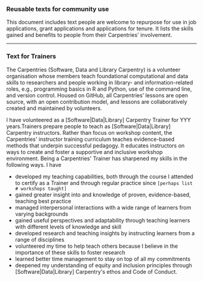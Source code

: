 ### Reusable texts for community use

This document includes text people are welcome to repurpose for use in job applications, grant applications and applications for tenure. 
It lists the skills gained and benefits to people from their Carpentries' involvement.

------------------------------------------------------------------------------------------------------------------------------

### Text for Trainers

The Carpentries (Software, Data and Library Carpentry) is a volunteer organisation whose members teach foundational computational 
and data skills to researchers and people working in library- and information-related roles, e.g., programming basics in R and Python, use of the command line, and version control. 
Housed on GitHub, all Carpentries’ lessons are open source, with an open contribution model, and lessons are collaboratively 
created and maintained by volunteers.

I have volunteered as a [Software|Data|Library] Carpentry Trainer for YYY years.Trainers prepare people to teach as [Software|Data|Library] 
Carpentry instructors. Rather than focus on workshop content, the Carpentries' instructor training curriculum teaches 
evidence-based methods that underpin successful pedagogy. It educates instructors on ways to create and foster a supportive 
and inclusive workshop environment. Being a Carpentries' Trainer has sharpened my skills in the following ways. I have

- developed my teaching capabilities, both through the course I attended to certify as a Trainer and through regular practice since `[perhaps list # workshops taught]`
- gained greater insight into and knowledge of proven, evidence-based, teaching best practice
- managed interpersonal interactions with a wide range of learners from varying backgrounds
- gained useful perspectives and adaptability through teaching learners with different levels of knowledge and skill
- developed research and teaching insights by instructing learners from a range of disciplines 
- volunteered my time to help teach others because I believe in the importance of these skills to foster research
- learned better time management to stay on top of all my commitments
- deepened my understanding of equity and inclusion principles through [Software|Data|Library] Carpentry's ethos and Code of Conduct.
